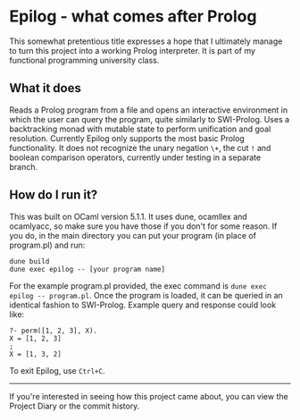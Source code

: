 # Epilog - what comes after Prolog
This somewhat pretentious title expresses a hope that I ultimately manage to turn this project into a working Prolog interpreter. It is part of my functional programming university class.

## What it does
Reads a Prolog program from a file and opens an interactive environment in which the user can query the program, quite similarly to SWI-Prolog. Uses a backtracking monad with mutable state to perform unification and goal resolution.
Currently Epilog only supports the most basic Prolog functionality. It does not recognize the unary negation `\+`, the cut `!` and boolean comparison operators, currently under testing in a separate branch.

## How do I run it?
This was built on OCaml version 5.1.1. It uses dune, ocamllex and ocamlyacc, so make sure you have those if you don't for some reason. If you do, in the main directory you can put your program (in place of program.pl) and run:
```
dune build
dune exec epilog -- [your program name]
```
For the example program.pl provided, the exec command is `dune exec epilog -- program.pl`.
Once the program is loaded, it can be queried in an identical fashion to SWI-Prolog.
Example query and response could look like:
```
?- perm([1, 2, 3], X).
X = [1, 2, 3]
;
X = [1, 3, 2]
```
To exit Epilog, use `Ctrl+C`.
______

If you're interested in seeing how this project came about, you can view the Project Diary or the commit history.